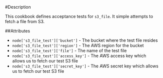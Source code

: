 #Description

This cookbook defines acceptance tests for `s3_file`. It simple attempts to fetch a file from S3.

##Attributes

- `node['s3_file_test']['bucket']` - The bucket where the test file resides
- `node['s3_file_test']['region']` - The AWS region for the bucket
- `node['s3_file_test']['file']` - The name of the test file
- `node['s3_file_test']['access_key']` - The AWS access key which allows us to fetch our test S3 file
- `node['s3_file_test']['secret_key']` - The AWS secret key which allows us to fetch our test S3 file

